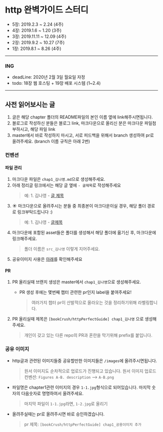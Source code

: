 # http 완벽가이드 스터디

- 5장: 2019.2.3 ~ 2.24 (4주)
- 4장: 2019.1.6 ~ 1.20 (3주)
- 3장: 2019.11.11 ~ 12.09 (4주)
- 2장: 2019.9.2 ~ 10.27 (7주)
- 1장: 2019.8.1 ~ 8.26 (4주)

---

### ING

- deadLine: 2020년 2월 3일 월요일 자정
- todo: 18장 웹 호스팅 + 19장 배포 시스템 (1~2.4)

---

## 사전 읽어보시는 글

1. 글은 해당 chapter 폴더의 README파일의 본인 이름 옆에 link해주시면됩니다.
2. 블로그로 작성하신 분들은 블로그 link, 마크다운으로 올리신 분은 마크다운 파일첨부하시고, 해당 파일 link
3. master에서 바로 작성하지 마시고, 서로 피드백을 위해서 branch 생성하여 pr로 올려주세요. (branch 이름 규칙은 아래 2번)

### 컨벤션

#### 파일 관리

1. 마크다운 파일은 `chap1_김나영.md`으로 생성해주세요.
2. 아래 정리글 링크에서는 해당 글 옆에 `- 글제목`로 작성해주세요
   > 예: 1. 김나영 - [글 제목](https://feel5ny.github.io/2019/07/07/Joylog_003/)
3. ☀️ 마크다운으로 올려주시는 분들 중 최종본이 마크다운이실 경우, 해당 폴더 경로로 링크부탁드립니다 :)
   > 예: 1. 김나영 - [글제목](/chapter_2/README.md)
4. 마크다운에 포함된 asset들은 폴더를 생성해서 해당 폴더에 옮기신 후, 마크다운에 링크해주세요.
   > 폴더 이름은 `src_김나영` 이렇게 지어주세요.
5. 공유이미지 사용은 [아래](#shared_images)를 확인해주세요

#### PR

1. PR 올리실때 브랜치 생성은 master에서 `chap1_김나영`으로 생성해주세요.
   - PR 생성 후에는 몇번째 챕터 관련한 pr인지 label을 붙여주세요!
     > 여러가지 챕터 pr이 산발적으로 올라오는 것을 정리하기위해 라벨링합니다.
2. PR 올리실때 제목은 `[bookCrush/httpPerfectGuide] chap1_김나영` 으로 생성해주세요.

   > 개인이 갖고 있는 다른 repo의 PR과 혼란을 막기위해 prefix를 붙입니다.

<a name="shared_images"></a>

### 공유 이미지

- http글과 관련된 이미지들중 공유할만한 이미지들은 `/images`에 올려주시면됩니다.
  > 원서 이미지도 순차적으로 업로드가 진행되고 있습니다.
  > 원서 이미지 업로드 컨벤션: `Figures A-B. description` --> `A-B.png`
- 파일명은 chapter1관련 이미지의 경우 `1-1.jpg`형식으로 되어있습니다. 마지막 숫자의 다음숫자로 명명하여서 올려주세요.
  > 마지막 파일이 `1-1.jpg`라면, `1-2.jpg`로 올리기
- 올려주실때는 pr로 올려주시면 바로 승인하겠습니다.
  > pr 제목: `[bookCrush/httpPerfectGuide] chap1_공용이미지 추가`
